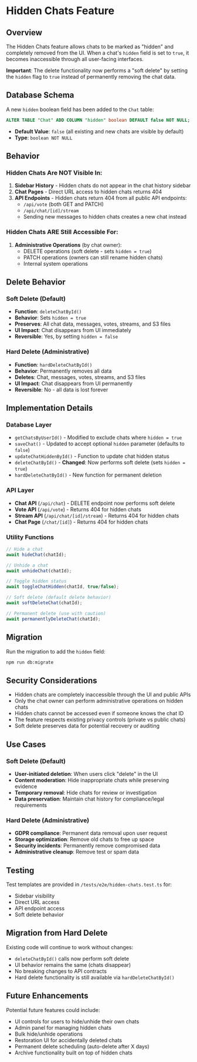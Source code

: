 # Hidden Chats Feature

## Overview

The Hidden Chats feature allows chats to be marked as "hidden" and completely removed from the UI. When a chat's `hidden` field is set to `true`, it becomes inaccessible through all user-facing interfaces.

**Important**: The delete functionality now performs a "soft delete" by setting the `hidden` flag to `true` instead of permanently removing the chat data.

## Database Schema

A new `hidden` boolean field has been added to the `Chat` table:

```sql
ALTER TABLE "Chat" ADD COLUMN "hidden" boolean DEFAULT false NOT NULL;
```

- **Default Value**: `false` (all existing and new chats are visible by default)
- **Type**: `boolean NOT NULL`

## Behavior

### Hidden Chats Are NOT Visible In:

1. **Sidebar History** - Hidden chats do not appear in the chat history sidebar
2. **Chat Pages** - Direct URL access to hidden chats returns 404
3. **API Endpoints** - Hidden chats return 404 from all public API endpoints:
   - `/api/vote` (both GET and PATCH)
   - `/api/chat/[id]/stream`
   - Sending new messages to hidden chats creates a new chat instead

### Hidden Chats ARE Still Accessible For:

1. **Administrative Operations** (by chat owner):
   - DELETE operations (soft delete - sets `hidden = true`)
   - PATCH operations (owners can still rename hidden chats)
   - Internal system operations

## Delete Behavior

### Soft Delete (Default)
- **Function**: `deleteChatById()` 
- **Behavior**: Sets `hidden = true`
- **Preserves**: All chat data, messages, votes, streams, and S3 files
- **UI Impact**: Chat disappears from UI immediately
- **Reversible**: Yes, by setting `hidden = false`

### Hard Delete (Administrative)
- **Function**: `hardDeleteChatById()`
- **Behavior**: Permanently removes all data
- **Deletes**: Chat, messages, votes, streams, and S3 files
- **UI Impact**: Chat disappears from UI permanently
- **Reversible**: No - all data is lost forever

## Implementation Details

### Database Layer

- `getChatsByUserId()` - Modified to exclude chats where `hidden = true`
- `saveChat()` - Updated to accept optional `hidden` parameter (defaults to `false`)
- `updateChatHiddenById()` - Function to update chat hidden status
- `deleteChatById()` - **Changed**: Now performs soft delete (sets `hidden = true`)
- `hardDeleteChatById()` - New function for permanent deletion

### API Layer

- **Chat API** (`/api/chat`) - DELETE endpoint now performs soft delete
- **Vote API** (`/api/vote`) - Returns 404 for hidden chats
- **Stream API** (`/api/chat/[id]/stream`) - Returns 404 for hidden chats
- **Chat Page** (`/chat/[id]`) - Returns 404 for hidden chats

### Utility Functions

```typescript
// Hide a chat
await hideChat(chatId);

// Unhide a chat
await unhideChat(chatId);

// Toggle hidden status
await toggleChatHidden(chatId, true/false);

// Soft delete (default delete behavior)
await softDeleteChat(chatId);

// Permanent delete (use with caution)
await permanentlyDeleteChat(chatId);
```

## Migration

Run the migration to add the `hidden` field:

```bash
npm run db:migrate
```

## Security Considerations

- Hidden chats are completely inaccessible through the UI and public APIs
- Only the chat owner can perform administrative operations on hidden chats
- Hidden chats cannot be accessed even if someone knows the chat ID
- The feature respects existing privacy controls (private vs public chats)
- Soft delete preserves data for potential recovery or auditing

## Use Cases

### Soft Delete (Default)
- **User-initiated deletion**: When users click "delete" in the UI
- **Content moderation**: Hide inappropriate chats while preserving evidence
- **Temporary removal**: Hide chats for review or investigation
- **Data preservation**: Maintain chat history for compliance/legal requirements

### Hard Delete (Administrative)
- **GDPR compliance**: Permanent data removal upon user request
- **Storage optimization**: Remove old chats to free up space
- **Security incidents**: Permanently remove compromised data
- **Administrative cleanup**: Remove test or spam data

## Testing

Test templates are provided in `/tests/e2e/hidden-chats.test.ts` for:
- Sidebar visibility
- Direct URL access
- API endpoint access
- Soft delete behavior

## Migration from Hard Delete

Existing code will continue to work without changes:
- `deleteChatById()` calls now perform soft delete
- UI behavior remains the same (chats disappear)
- No breaking changes to API contracts
- Hard delete functionality is still available via `hardDeleteChatById()`

## Future Enhancements

Potential future features could include:
- UI controls for users to hide/unhide their own chats
- Admin panel for managing hidden chats
- Bulk hide/unhide operations
- Restoration UI for accidentally deleted chats
- Permanent delete scheduling (auto-delete after X days)
- Archive functionality built on top of hidden chats
